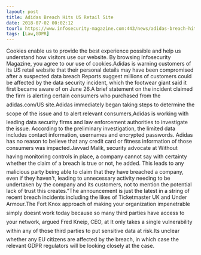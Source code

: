 ```yaml
---
layout: post
title: Adidas Breach Hits US Retail Site
date: 2018-07-02 00:02:12
tourl: https://www.infosecurity-magazine.com:443/news/adidas-breach-hits-us-retail-site/
tags: [Law,GDPR]
---
```

Cookies enable us to provide the best experience possible and help us understand how visitors use our website. By browsing Infosecurity Magazine, you agree to our use of cookies.Adidas is warning customers of its US retail website that their personal details may have been compromised after a suspected data breach.Reports suggest millions of customers could be affected by the data security incident, which the footwear giant said it first became aware of on June 26.A brief statement on the incident claimed the firm is alerting certain consumers who purchased from the adidas.com/US site.Adidas immediately began taking steps to determine the scope of the issue and to alert relevant consumers,Adidas is working with leading data security firms and law enforcement authorities to investigate the issue. According to the preliminary investigation, the limited data includes contact information, usernames and encrypted passwords. Adidas has no reason to believe that any credit card or fitness information of those consumers was impacted.Javvad Malik, security advocate at Without having monitoring controls in place, a company cannot say with certainty whether the claim of a breach is true or not, he added. This leads to any malicious party being able to claim that they have breached a company, even if they haven't, leading to unnecessary activity needing to be undertaken by the company and its customers, not to mention the potential lack of trust this creates."The announcement is just the latest in a string of recent breach incidents including the likes of Ticketmaster UK and Under Armour.The Fort Knox approach of making your organization impenetrable simply doesnt work today because so many third parties have access to your network, argued Fred Kneip, CEO, at It only takes a single vulnerability within any of those third parties to put sensitive data at risk.Its unclear whether any EU citizens are affected by the breach, in which case the relevant GDPR regulators will be looking closely at the case.